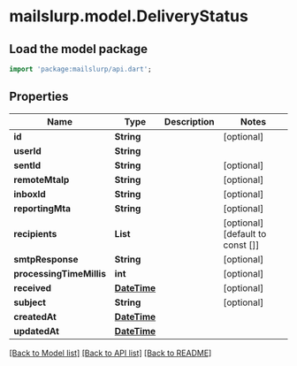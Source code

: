 # mailslurp.model.DeliveryStatus

## Load the model package
```dart
import 'package:mailslurp/api.dart';
```

## Properties
Name | Type | Description | Notes
------------ | ------------- | ------------- | -------------
**id** | **String** |  | [optional] 
**userId** | **String** |  | 
**sentId** | **String** |  | [optional] 
**remoteMtaIp** | **String** |  | [optional] 
**inboxId** | **String** |  | [optional] 
**reportingMta** | **String** |  | [optional] 
**recipients** | **List<String>** |  | [optional] [default to const []]
**smtpResponse** | **String** |  | [optional] 
**processingTimeMillis** | **int** |  | [optional] 
**received** | [**DateTime**](DateTime) |  | [optional] 
**subject** | **String** |  | [optional] 
**createdAt** | [**DateTime**](DateTime) |  | 
**updatedAt** | [**DateTime**](DateTime) |  | 

[[Back to Model list]](../README#documentation-for-models) [[Back to API list]](../README#documentation-for-api-endpoints) [[Back to README]](../README)


